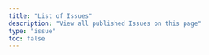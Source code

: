 ```yaml
---
title: "List of Issues"
description: "View all published Issues on this page"
type: "issue" 
toc: false
---
```

